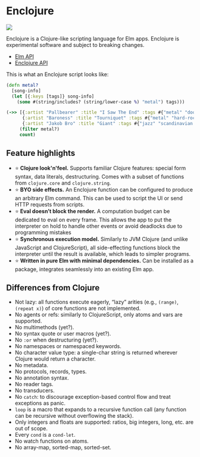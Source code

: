 # Enclojure

[![](https://github.com/temochka/enclojure/workflows/Test%20Suite/badge.svg)](https://github.com/temochka/enclojure/actions/workflows/tests.yml)

Enclojure is a Clojure-like scripting language for Elm apps. Enclojure is experimental software and subject to breaking changes.

* [Elm API](https://package.elm-lang.org/packages/temochka/enclojure/latest/)
* [Enclojure API](./API.md)

This is what an Enclojure script looks like:

```clojure
(defn metal?
  [song-info]
  (let [{:keys [tags]} song-info]
    (some #(string/includes? (string/lower-case %) "metal") tags)))

(->> [{:artist "Pallbearer" :title "I Saw The End" :tags #{"metal" "doom metal"}}
      {:artist "Baroness" :title "Tourniquet" :tags #{"metal" "hard-rock"}}
      {:artist "Jakob Bro" :title "Giant" :tags #{"jazz" "scandinavian jazz"}}]
     (filter metal?)
     count)
```

## Feature highlights

- ⭐️ **Clojure look'n'feel.** Supports familiar Clojure features: special form syntax, data literals, destructuring. Comes with a subset of functions from `clojure.core` and `clojure.string`.
- ⭐️ **BYO side effects.** An Enclojure function can be configured to produce an arbitrary Elm command. This can be used to script the UI or send HTTP requests from scripts.
- ⭐️ **Eval doesn’t block the render.** A computation budget can be dedicated to eval on every frame. This allows the app to put the interpreter on hold to handle other events or avoid deadlocks due to programming mistakes
- ⭐️ **Synchronous execution model.** Similarly to JVM Clojure (and unlike JavaScript and ClojureScript), all side-effecting functions block the interpreter until the result is available, which leads to simpler programs.
- ⭐️ **Written in pure Elm with minimal dependencies.** Can be installed as a package, integrates seamlessly into an existing Elm app.

## Differences from Clojure

* Not lazy: all functions execute eagerly, “lazy” arities (e.g., `(range)`, `(repeat x)`) of core functions are not implemented.
* No agents or refs: similarly to ClojureScript, only atoms and vars are supported.
* No multimethods (yet?).
* No syntax quote or user macros (yet?).
* No `:or` when destructuring (yet?).
* No namespaces or namespaced keywords.
* No character value type: a single-char string is returned wherever Clojure would return a character.
* No metadata.
* No protocols, records, types.
* No annotation syntax.
* No reader tags.
* No transducers.
* No `catch`: to discourage exception-based control flow and treat exceptions as panic.
* `loop` is a macro that expands to a recursive function call (any function can be recursive without overflowing the stack).
* Only integers and floats are supported: ratios, big integers, long, etc. are out of scope.
* Every `cond` is a `cond-let`.
* No watch functions on atoms.
* No array-map, sorted-map, sorted-set.
